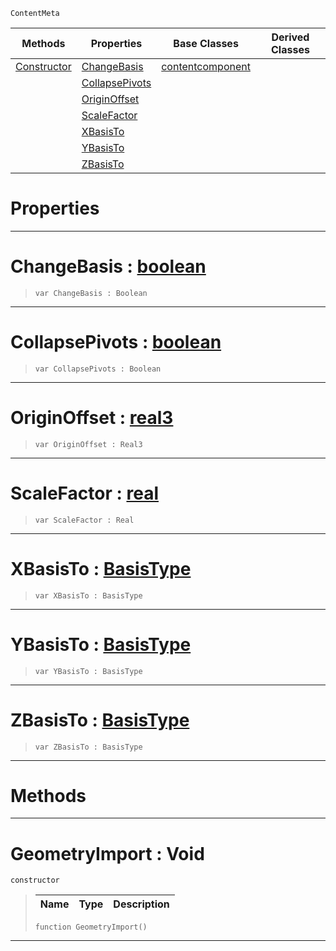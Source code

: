  `ContentMeta`

|Methods|Properties|Base Classes|Derived Classes|
|---|---|---|---|
|[Constructor](geometryimport.md#geometryimport-void)|[ChangeBasis](geometryimport.md#changebasis-zilch-engine)|[contentcomponent](contentcomponent.md)| |
| |[CollapsePivots](geometryimport.md#collapsepivots-zilch-engi)| | |
| |[OriginOffset](geometryimport.md#originoffset-zilch-engine)| | |
| |[ScaleFactor](geometryimport.md#scalefactor-zilch-engine)| | |
| |[XBasisTo](geometryimport.md#xbasisto-zilch-engine-doc)| | |
| |[YBasisTo](geometryimport.md#ybasisto-zilch-engine-doc)| | |
| |[ZBasisTo](geometryimport.md#zbasisto-zilch-engine-doc)| | |


 #  Properties


---  
 #  ChangeBasis : [boolean](../nada_base_types/boolean.md)

> 
> ```TS:Nada
> var ChangeBasis : Boolean


---  
 #  CollapsePivots : [boolean](../nada_base_types/boolean.md)

> 
> ```TS:Nada
> var CollapsePivots : Boolean


---  
 #  OriginOffset : [real3](../nada_base_types/real3.md)

> 
> ```TS:Nada
> var OriginOffset : Real3


---  
 #  ScaleFactor : [real](../nada_base_types/real.md)

> 
> ```TS:Nada
> var ScaleFactor : Real


---  
 #  XBasisTo : [BasisType](../enum_reference.md#basistype)

> 
> ```TS:Nada
> var XBasisTo : BasisType


---  
 #  YBasisTo : [BasisType](../enum_reference.md#basistype)

> 
> ```TS:Nada
> var YBasisTo : BasisType


---  
 #  ZBasisTo : [BasisType](../enum_reference.md#basistype)

> 
> ```TS:Nada
> var ZBasisTo : BasisType


---  
 #  Methods


---  
 #  GeometryImport : Void

 `constructor`

> 
> |Name|Type|Description|
> |---|---|---|
> ```TS:Nada
> function GeometryImport()
> ``` 


---  
 

 